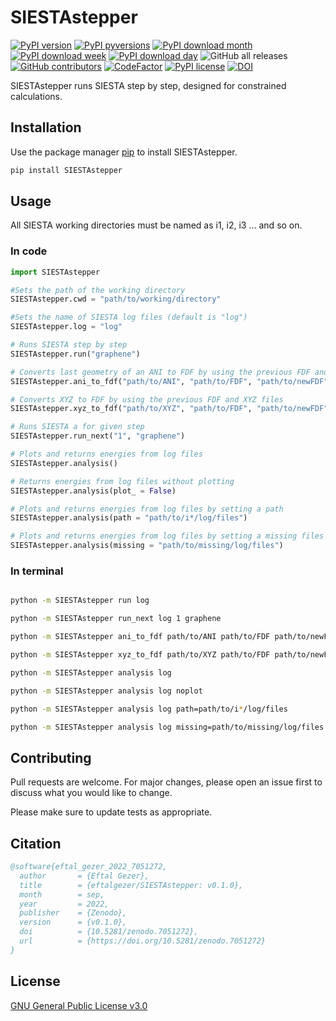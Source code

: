 # SIESTAstepper
[![PyPI version](https://badge.fury.io/py/SIESTAstepper.svg)](https://badge.fury.io/py/SIESTAstepper)
[![PyPI pyversions](https://img.shields.io/pypi/pyversions/SIESTAstepper.svg)](https://pypi.python.org/pypi/SIESTAstepper/)
[![PyPI download month](https://img.shields.io/pypi/dm/SIESTAstepper.svg)](https://pypi.python.org/pypi/SIESTAstepper/)
[![PyPI download week](https://img.shields.io/pypi/dw/SIESTAstepper.svg)](https://pypi.python.org/pypi/SIESTAstepper/)
[![PyPI download day](https://img.shields.io/pypi/dd/SIESTAstepper.svg)](https://pypi.python.org/pypi/SIESTAstepper/)
![GitHub all releases](https://img.shields.io/github/downloads/eftalgezer/SIESTAstepper/total?style=flat)
[![GitHub contributors](https://img.shields.io/github/contributors/eftalgezer/SIESTAstepper.svg)](https://github.com/eftalgezer/SIESTAstepper/graphs/contributors/)
[![CodeFactor](https://www.codefactor.io/repository/github/eftalgezer/siestastepper/badge)](https://www.codefactor.io/repository/github/eftalgezer/siestastepper)
[![PyPI license](https://img.shields.io/pypi/l/SIESTAstepper.svg)](https://pypi.python.org/pypi/SIESTAstepper/)
[![DOI](https://zenodo.org/badge/532944393.svg)](https://zenodo.org/badge/latestdoi/532944393)

SIESTAstepper runs SIESTA step by step, designed for constrained calculations.

## Installation

Use the package manager [pip](https://pip.pypa.io/en/stable/) to install SIESTAstepper.

```bash
pip install SIESTAstepper
```

## Usage

All SIESTA working directories must be named as i1, i2, i3 ... and so on.

### In code
```python
import SIESTAstepper

#Sets the path of the working directory
SIESTAstepper.cwd = "path/to/working/directory"

#Sets the name of SIESTA log files (default is "log")
SIESTAstepper.log = "log"

# Runs SIESTA step by step
SIESTAstepper.run("graphene")

# Converts last geometry of an ANI to FDF by using the previous FDF and ANI files
SIESTAstepper.ani_to_fdf("path/to/ANI", "path/to/FDF", "path/to/newFDF")

# Converts XYZ to FDF by using the previous FDF and XYZ files
SIESTAstepper.xyz_to_fdf("path/to/XYZ", "path/to/FDF", "path/to/newFDF")

# Runs SIESTA a for given step
SIESTAstepper.run_next("1", "graphene")

# Plots and returns energies from log files
SIESTAstepper.analysis()

# Returns energies from log files without plotting
SIESTAstepper.analysis(plot_ = False)

# Plots and returns energies from log files by setting a path
SIESTAstepper.analysis(path = "path/to/i*/log/files")

# Plots and returns energies from log files by setting a missing files path
SIESTAstepper.analysis(missing = "path/to/missing/log/files")
```

### In terminal
```sh

python -m SIESTAstepper run log

python -m SIESTAstepper run_next log 1 graphene

python -m SIESTAstepper ani_to_fdf path/to/ANI path/to/FDF path/to/newFDF

python -m SIESTAstepper xyz_to_fdf path/to/XYZ path/to/FDF path/to/newFDF

python -m SIESTAstepper analysis log

python -m SIESTAstepper analysis log noplot

python -m SIESTAstepper analysis log path=path/to/i*/log/files

python -m SIESTAstepper analysis log missing=path/to/missing/log/files

```

## Contributing
Pull requests are welcome. For major changes, please open an issue first to discuss what you would like to change.

Please make sure to update tests as appropriate.

## Citation
```bibtex
@software{eftal_gezer_2022_7051272,
  author       = {Eftal Gezer},
  title        = {eftalgezer/SIESTAstepper: v0.1.0},
  month        = sep,
  year         = 2022,
  publisher    = {Zenodo},
  version      = {v0.1.0},
  doi          = {10.5281/zenodo.7051272},
  url          = {https://doi.org/10.5281/zenodo.7051272}
}
```

## License
[GNU General Public License v3.0](https://github.com/eftalgezer/SIESTAstepper/blob/master/LICENSE) 
